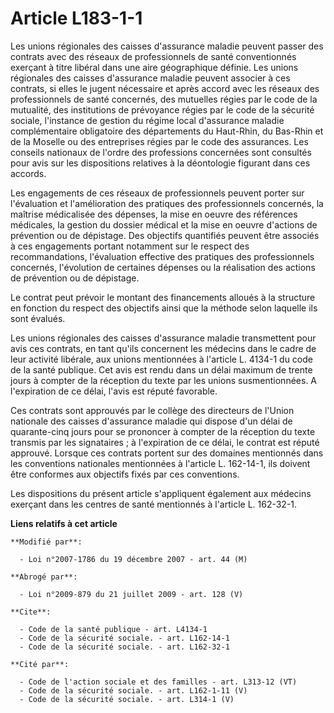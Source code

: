 # Article L183-1-1

Les unions régionales des caisses d'assurance maladie peuvent passer des contrats avec des réseaux de professionnels de santé
conventionnés exerçant à titre libéral dans une aire géographique définie. Les unions régionales des caisses d'assurance
maladie peuvent associer à ces contrats, si elles le jugent nécessaire et après accord avec les réseaux des professionnels de
santé concernés, des mutuelles régies par le code de la mutualité, des institutions de prévoyance régies par le code de la
sécurité sociale, l'instance de gestion du régime local d'assurance maladie complémentaire obligatoire des départements du
Haut-Rhin, du Bas-Rhin et de la Moselle ou des entreprises régies par le code des assurances. Les conseils nationaux de
l'ordre des professions concernées sont consultés pour avis sur les dispositions relatives à la déontologie figurant dans ces
accords.

Les engagements de ces réseaux de professionnels peuvent porter sur l'évaluation et l'amélioration des pratiques des
professionnels concernés, la maîtrise médicalisée des dépenses, la mise en oeuvre des références médicales, la gestion du
dossier médical et la mise en oeuvre d'actions de prévention ou de dépistage. Des objectifs quantifiés peuvent être associés
à ces engagements portant notamment sur le respect des recommandations, l'évaluation effective des pratiques des
professionnels concernés, l'évolution de certaines dépenses ou la réalisation des actions de prévention ou de dépistage. 

Le contrat peut prévoir le montant des financements alloués à la structure en fonction du respect des objectifs ainsi que la
méthode selon laquelle ils sont évalués.

Les unions régionales des caisses d'assurance maladie transmettent pour avis ces contrats, en tant qu'ils concernent les
médecins dans le cadre de leur activité libérale, aux unions mentionnées à l'article L. 4134-1 du code de la santé publique.
Cet avis est rendu dans un délai maximum de trente jours à compter de la réception du texte par les unions susmentionnées. A
l'expiration de ce délai, l'avis est réputé favorable.

Ces contrats sont approuvés par le collège des directeurs de l'Union nationale des caisses d'assurance maladie qui dispose
d'un délai de quarante-cinq jours pour se prononcer à compter de la réception du texte transmis par les signataires ; à
l'expiration de ce délai, le contrat est réputé approuvé. Lorsque ces contrats portent sur des domaines mentionnés dans les
conventions nationales mentionnées à l'article L. 162-14-1, ils doivent être conformes aux objectifs fixés par ces
conventions.

Les dispositions du présent article s'appliquent également aux médecins exerçant dans les centres de santé mentionnés à
l'article L. 162-32-1.

**Liens relatifs à cet article**

	**Modifié par**:

	  - Loi n°2007-1786 du 19 décembre 2007 - art. 44 (M)

	**Abrogé par**:

	  - Loi n°2009-879 du 21 juillet 2009 - art. 128 (V)

	**Cite**:

	  - Code de la santé publique - art. L4134-1
	  - Code de la sécurité sociale. - art. L162-14-1
	  - Code de la sécurité sociale. - art. L162-32-1

	**Cité par**:

	  - Code de l'action sociale et des familles - art. L313-12 (VT)
	  - Code de la sécurité sociale. - art. L162-1-11 (V)
	  - Code de la sécurité sociale. - art. L314-1 (V)
